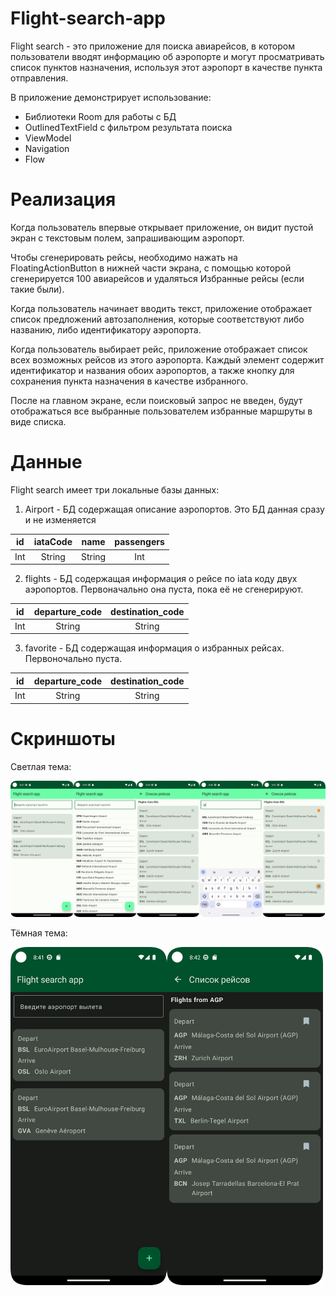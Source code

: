 # Flight-search-app

Flight search - это приложение для поиска авиарейсов, в котором пользователи вводят информацию об аэропорте и могут просматривать список пунктов назначения, используя этот аэропорт в качестве пункта отправления. 

В приложение демонстрирует использование:
* Библиотеки Room для работы с БД
* OutlinedTextField с фильтром результата поиска
* ViewModel
* Navigation
* Flow

# Реализация
Когда пользователь впервые открывает приложение, он видит пустой экран с текстовым полем, запрашивающим аэропорт.

Чтобы сгенерировать рейсы, необходимо нажать на FloatingActionButton в нижней части экрана, с помощью которой сгенерируется 100 авиарейсов и удаляться Избранные рейсы (если такие были).

Когда пользователь начинает вводить текст, приложение отображает список предложений автозаполнения, которые соответствуют либо названию, либо идентификатору аэропорта.

Когда пользователь выбирает рейс, приложение отображает список всех возможных рейсов из этого аэропорта. Каждый элемент содержит идентификатор и названия обоих аэропортов, а также кнопку для сохранения пункта назначения в качестве избранного. 

После на главном экране, если поисковый запрос не введен, будут отображаться все выбранные пользователем избранные маршруты в виде списка.

# Данные
Flight search имеет три локальные базы данных:

1. Airport - БД содержащая описание аэропортов. Это БД данная сразу и не изменяется

| id | iataCode | name | passengers |
|-----|:---------:|:---------:|:---------:|
| Int | String | String | Int |

2. flights - БД содержащая информация о рейсе по iata коду двух аэропортов. Первоначально она пуста, пока её не сгенерируют.

| id | departure_code | destination_code |
|-----|:---------:|:---------:|
| Int | String | String |

3. favorite - БД содержащая информация о избранных рейсах. Первоночально пуста.

| id | departure_code | destination_code |
|-----|:---------:|:---------:|
| Int | String | String |

# Скриншоты

Светлая тема:

<img src="Screenshot/Screenshot2.png"/>

Тёмная тема:

<img src="Screenshot/Screenshot1.png" width="500">
